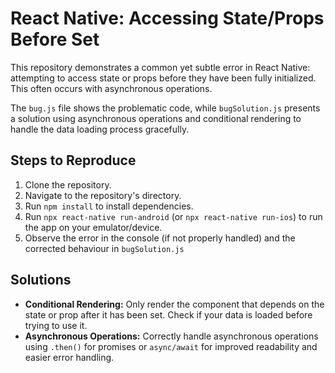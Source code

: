 # React Native: Accessing State/Props Before Set

This repository demonstrates a common yet subtle error in React Native: attempting to access state or props before they have been fully initialized.  This often occurs with asynchronous operations.

The `bug.js` file shows the problematic code, while `bugSolution.js` presents a solution using asynchronous operations and conditional rendering to handle the data loading process gracefully.

## Steps to Reproduce

1. Clone the repository.
2. Navigate to the repository's directory.
3. Run `npm install` to install dependencies.
4. Run `npx react-native run-android` (or `npx react-native run-ios`) to run the app on your emulator/device.
5. Observe the error in the console (if not properly handled) and the corrected behaviour in `bugSolution.js`

## Solutions

* **Conditional Rendering:** Only render the component that depends on the state or prop after it has been set.  Check if your data is loaded before trying to use it.
* **Asynchronous Operations:** Correctly handle asynchronous operations using `.then()` for promises or `async/await` for improved readability and easier error handling.